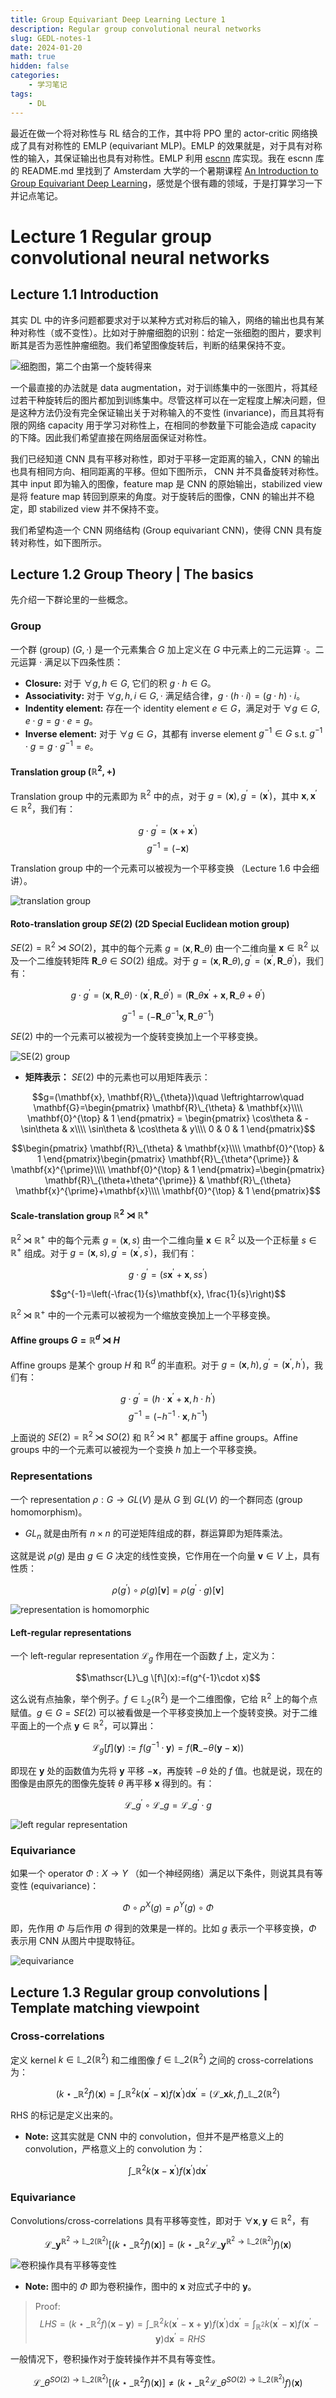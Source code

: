 ```yaml
---
title: Group Equivariant Deep Learning Lecture 1
description: Regular group convolutional neural networks
slug: GEDL-notes-1
date: 2024-01-20
math: true
hidden: false
categories:
    - 学习笔记
tags:
    - DL
---
```


最近在做一个将对称性与 RL 结合的工作，其中将 PPO 里的 actor-critic 网络换成了具有对称性的 EMLP (equivariant MLP)。EMLP 的效果就是，对于具有对称性的输入，其保证输出也具有对称性。EMLP 利用 [escnn](https://github.com/QUVA-Lab/escnn) 库实现。我在 escnn 库的 README.md 里找到了 Amsterdam 大学的一个暑期课程 [An Introduction to Group Equivariant Deep Learning](https://uvagedl.github.io/)，感觉是个很有趣的领域，于是打算学习一下并记点笔记。

# Lecture 1 Regular group convolutional neural networks

## Lecture 1.1 Introduction

其实 DL 中的许多问题都要求对于以某种方式对称后的输入，网络的输出也具有某种对称性（或不变性）。比如对于肿瘤细胞的识别：给定一张细胞的图片，要求判断其是否为恶性肿瘤细胞。我们希望图像旋转后，判断的结果保持不变。

![细胞图，第二个由第一个旋转得来](cells.png)

一个最直接的办法就是 data augmentation，对于训练集中的一张图片，将其经过若干种旋转后的图片都加到训练集中。尽管这样可以在一定程度上解决问题，但是这种方法仍没有完全保证输出关于对称输入的不变性 (invariance)，而且其将有限的网络 capacity 用于学习对称性上，在相同的参数量下可能会造成 capacity 的下降。因此我们希望直接在网络层面保证对称性。

我们已经知道 CNN 具有平移对称性，即对于平移一定距离的输入，CNN 的输出也具有相同方向、相同距离的平移。但如下图所示， CNN 并不具备旋转对称性。其中 input 即为输入的图像，feature map 是 CNN 的原始输出，stabilized view 是将 feature map 转回到原来的角度。对于旋转后的图像，CNN 的输出并不稳定，即 stabilized view 并不保持不变。

<!-- ![Conventional CNN output](conventional_cnn.gif) -->

我们希望构造一个 CNN 网络结构 (Group equivariant CNN)，使得 CNN 具有旋转对称性，如下图所示。

<!-- ![Equivariant CNN output](vectorfield.gif) -->

## Lecture 1.2 Group Theory | The basics

先介绍一下群论里的一些概念。

### Group

一个群 (group) $(G, \cdot)$ 是一个元素集合 $G$ 加上定义在 $G$ 中元素上的二元运算 $\cdot$。二元运算 $\cdot$ 满足以下四条性质：
- **Closure:** 对于 $\forall g, h \in G$, 它们的积 $g\cdot h\in G$。
- **Associativity:** 对于 $\forall g,h,i \in G, \cdot$ 满足结合律，$g\cdot (h\cdot i)=(g\cdot h)\cdot i$。
- **Indentity element:** 存在一个 identity element $e\in G$，满足对于 $\forall g\in G, e\cdot g=g\cdot e=g$。
- **Inverse element:** 对于 $\forall g\in G$，其都有 inverse element $g^{-1}\in G$ s.t. $g^{-1}\cdot g=g \cdot g^{-1}=e$。

#### Translation group $(\mathbb{R}^2, +)$

Translation group 中的元素即为 $\mathbb{R}^2$ 中的点，对于 $g=(\mathbf{x}), g^{\prime}=(\mathbf{x}^{\prime})$，其中 $\mathbf{x},\mathbf{x}^{\prime}\in \mathbb{R}^2$，我们有：

$$g\cdot g^{\prime}=(\mathbf{x}+\mathbf{x}^{\prime})$$
$$g^{-1}=(-\mathbf{x})$$

Translation group 中的一个元素可以被视为一个平移变换 （Lecture 1.6 中会细讲）。

![translation group](translation_group.png)

#### Roto-translation group $SE(2)$ (2D Special Euclidean motion group)

$SE(2)=\mathbb{R}^2\rtimes SO(2)$，其中的每个元素 $g=(\mathbf{x}, \mathbf{R}\_{\theta} )$ 由一个二维向量 $\mathbf{x}\in \mathbb{R}^2$ 以及一个二维旋转矩阵 $\mathbf{R}\_{\theta} \in SO(2)$ 组成。对于 $g=(\mathbf{x}, \mathbf{R}\_{\theta}) , g^{\prime}=(\mathbf{x}^{\prime}, \mathbf{R}\_{\theta^{\prime}} )$，我们有：

$$g\cdot g^{\prime}=(\mathbf{x}, \mathbf{R}\_{\theta}) \cdot (\mathbf{x}^{\prime}, \mathbf{R}\_{\theta^{\prime}})=(\mathbf{R}\_{\theta}\mathbf{x}^{\prime}+\mathbf{x}, \mathbf{R}\_{\theta+\theta^{\prime}} )$$

$$g^{-1}=(-\mathbf{R}\_{\theta}^{-1} \mathbf{x}, \mathbf{R}\_{\theta}^{-1} )$$

$SE(2)$ 中的一个元素可以被视为一个旋转变换加上一个平移变换。

![SE(2) group](SE(2).png)

- **矩阵表示：** $SE(2)$ 中的元素也可以用矩阵表示：

$$g=(\mathbf{x}, \mathbf{R}\_{\theta})\quad \leftrightarrow\quad \mathbf{G}=\begin{pmatrix} \mathbf{R}\_{\theta} & \mathbf{x}\\\\ \mathbf{0}^{\top} & 1 \end{pmatrix} = \begin{pmatrix} \cos\theta & -\sin\theta & x\\\\ \sin\theta & \cos\theta & y\\\\ 0 & 0 & 1 \end{pmatrix}$$

$$\begin{pmatrix} \mathbf{R}\_{\theta} & \mathbf{x}\\\\ \mathbf{0}^{\top} & 1 \end{pmatrix}\begin{pmatrix} \mathbf{R}\_{\theta^{\prime}} & \mathbf{x}^{\prime}\\\\ \mathbf{0}^{\top} & 1 \end{pmatrix}=\begin{pmatrix} \mathbf{R}\_{\theta+\theta^{\prime}} & \mathbf{R}\_{\theta} \mathbf{x}^{\prime}+\mathbf{x}\\\\ \mathbf{0}^{\top} & 1 \end{pmatrix}$$

#### Scale-translation group $\mathbb{R}^2\rtimes\mathbb{R}^+$

$\mathbb{R}^2\rtimes\mathbb{R}^+$ 中的每个元素 $g=(\mathbf{x},s)$ 由一个二维向量 $\mathbf{x}\in\mathbb{R}^2$ 以及一个正标量 $s\in \mathbb{R}^+$ 组成。对于 $g=(\mathbf{x},s), g^{\prime}=(\mathbf{x}^{\prime}, s^{\prime})$，我们有：

$$g\cdot g^{\prime}=(s\mathbf{x}^{\prime}+\mathbf{x}, ss^{\prime})$$

$$g^{-1}=\left(-\frac{1}{s}\mathbf{x}, \frac{1}{s}\right)$$

$\mathbb{R}^2\rtimes\mathbb{R}^+$ 中的一个元素可以被视为一个缩放变换加上一个平移变换。

#### Affine groups $G=\mathbb{R}^{d}\rtimes H$

Affine groups 是某个 group $H$ 和 $\mathbb{R}^d$ 的半直积。对于 $g=(\mathbf{x},h), g^{\prime}=(\mathbf{x}^{\prime}, h^{\prime})$，我们有：

$$g\cdot g^{\prime}=(h\cdot\mathbf{x}^{\prime}+\mathbf{x}, h\cdot h^{\prime})$$
$$g^{-1}=\left(-h^{-1}\cdot\mathbf{x}, h^{-1}\right)$$

上面说的 $SE(2)=\mathbb{R}^2\rtimes SO(2)$ 和 $\mathbb{R}^2\rtimes\mathbb{R}^+$ 都属于 affine groups。Affine groups 中的一个元素可以被视为一个变换 $h$ 加上一个平移变换。

### Representations

一个 representation $\rho: G\rightarrow GL(V)$ 是从 $G$ 到 $GL(V)$ 的一个群同态 (group homomorphism)。

- $GL_n$ 就是由所有 $n\times n$ 的可逆矩阵组成的群，群运算即为矩阵乘法。

这就是说 $\rho(g)$ 是由 $g\in G$ 决定的线性变换，它作用在一个向量 $\mathbf{v}\in V$ 上，具有性质：

$$\rho(g^{\prime})\circ\rho(g)[\mathbf{v}]=\rho(g^{\prime}\cdot g)[\mathbf{v}]$$


![representation is homomorphic](representation.png)


#### Left-regular representations

一个 left-regular representation $\mathscr{L}_g$ 作用在一个函数 $f$ 上，定义为：

$$\mathscr{L}\_g \[f\](x):=f(g^{-1}\cdot x)$$

这么说有点抽象，举个例子。$f\in \mathbb{L}_2(\mathbb{R}^2)$ 是一个二维图像，它给 $\mathbb{R}^2$ 上的每个点赋值。$g\in G=SE(2)$ 可以被看做是一个平移变换加上一个旋转变换。对于二维平面上的一个点 $\mathbf{y}\in\mathbb{R}^2$，可以算出：

$$\mathscr{L}_g [f](\mathbf{y}):=f(g^{-1}\cdot \mathbf{y})=f(\mathbf{R}\_{-\theta}(\mathbf{y}-\mathbf{x}))$$

即现在 $\mathbf{y}$ 处的函数值为先将 $\mathbf{y}$ 平移 $-\mathbf{x}$，再旋转 $-\theta$ 处的 $f$ 值。也就是说，现在的图像是由原先的图像先旋转 $\theta$ 再平移 $\mathbf{x}$ 得到的。有：

$$\mathscr{L}\_{g^{\prime}}\circ\mathscr{L}\_g=\mathscr{L}\_{g^{\prime}\cdot g}$$

![left regular representation](left_regular_rep.png)


### Equivariance

如果一个 operator $\Phi: X\rightarrow Y$ （如一个神经网络）满足以下条件，则说其具有等变性 (equivariance)：

$$\Phi\circ \rho^X(g)=\rho^Y(g)\circ \Phi$$

即，先作用 $\Phi$ 与后作用 $\Phi$ 得到的效果是一样的。比如 $g$ 表示一个平移变换，$\Phi$ 表示用 CNN 从图片中提取特征。

![equivariance](equivariance.png)

## Lecture 1.3 Regular group convolutions | Template matching viewpoint

### Cross-correlations

定义 kernel $k\in \mathbb{L}\_2(\mathbb{R}^2)$ 和二维图像 $f\in \mathbb{L}\_2(\mathbb{R}^2)$ 之间的 cross-correlations 为：

$$(k\star\_{\mathbb{R}^2} f)(\mathbf{x})=\int\_{\mathbb{R}^2} k(\mathbf{x}^{\prime}-\mathbf{x})f(\mathbf{x}^{\prime})\mathrm{ d} \mathbf{x}^{\prime}=(\mathscr{L}\_{\mathbf{x}} k, f)\_{\mathbb{L}\_2 (\mathbb{R}^2)}$$

RHS 的标记是定义出来的。

- **Note:** 这其实就是 CNN 中的 convolution，但并不是严格意义上的 convolution，严格意义上的 convolution 为：

$$\int\_{\mathbb{R}^2} k(\mathbf{x}-\mathbf{x}^{\prime})f(\mathbf{x}^{\prime})\mathrm{ d} \mathbf{x}^{\prime}$$

### Equivariance

Convolutions/cross-correlations 具有平移等变性，即对于 $\forall \mathbf{x}, \mathbf{y}\in \mathbb{R}^2$，有

$$\mathscr{L}\_{\mathbf{y}}^{\mathbb{R}^2\rightarrow \mathbb{L}\_2(\mathbb{R}^2)}[(k\star\_{\mathbb{R}^2}f)(\mathbf{x})]=(k\star\_{\mathbb{R}^2}\mathscr{L}\_{\mathbf{y}}^{\mathbb{R}^2\rightarrow \mathbb{L}\_2(\mathbb{R}^2)}f)(\mathbf{x})$$


![卷积操作具有平移等变性](trans_equi.png)


- **Note:** 图中的 $\Phi$ 即为卷积操作，图中的 $\mathbf{x}$ 对应式子中的 $\mathbf{y}$。

> Proof: 
> $$LHS=(k\star\_{\mathbb{R}^2}f)(\mathbf{x}-\mathbf{y})=\int\_{\mathbb{R}^2} k(\mathbf{x}^{\prime}-\mathbf{x}+\mathbf{y})f(\mathbf{x}^{\prime})\mathrm{ d} \mathbf{x}^{\prime}=\int_{\mathbb{R}^2} k(\mathbf{x}^{\prime}-\mathbf{x})f(\mathbf{x}^{\prime}-\mathbf{y})\mathrm{ d} \mathbf{x}^{\prime}=RHS$$

一般情况下，卷积操作对于旋转操作并不具有等变性。

$$\mathscr{L}\_{\theta}^{SO(2)\rightarrow \mathbb{L}\_2(\mathbb{R}^2)}[(k\star\_{\mathbb{R}^2}f)(\mathbf{x})]\neq (k\star\_{\mathbb{R}^2}\mathscr{L}\_{\theta}^{SO(2)\rightarrow \mathbb{L}\_2(\mathbb{R}^2)}f)(\mathbf{x})$$